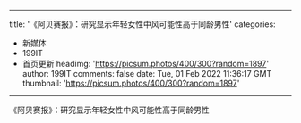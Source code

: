 
---
title: '《阿贝赛报》：研究显示年轻女性中风可能性高于同龄男性'
categories: 
 - 新媒体
 - 199IT
 - 首页更新
headimg: 'https://picsum.photos/400/300?random=1897'
author: 199IT
comments: false
date: Tue, 01 Feb 2022 11:36:17 GMT
thumbnail: 'https://picsum.photos/400/300?random=1897'
---

<div>   
《阿贝赛报》：研究显示年轻女性中风可能性高于同龄男性  
</div>
            